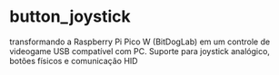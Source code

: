 # button_joystick
 transformando a Raspberry Pi Pico W (BitDogLab) em um controle de videogame USB compatível com PC. Suporte para joystick analógico, botões físicos e comunicação HID
